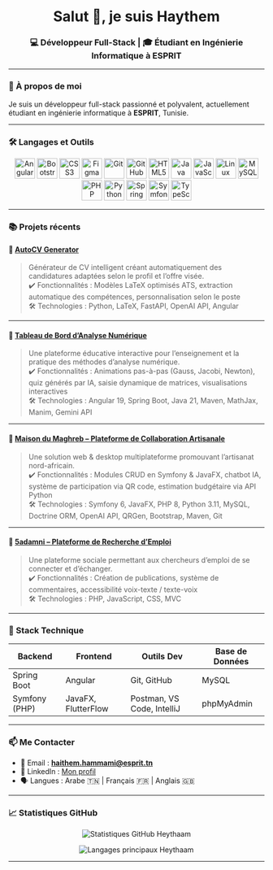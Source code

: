 <h1 align="center">Salut 👋, je suis Haythem</h1>
<h3 align="center">💻 Développeur Full-Stack | 🎓 Étudiant en Ingénierie Informatique à ESPRIT</h3>

---

### 🌟 À propos de moi

Je suis un développeur full-stack passionné et polyvalent, actuellement étudiant en ingénierie informatique à **ESPRIT**, Tunisie.  

---

### 🛠️ Langages et Outils

<p align="center">
  <img src="https://cdn.jsdelivr.net/gh/devicons/devicon/icons/angularjs/angularjs-original.svg" alt="Angular" width="40" height="40"/>
  <img src="https://cdn.jsdelivr.net/gh/devicons/devicon/icons/bootstrap/bootstrap-plain.svg" alt="Bootstrap" width="40" height="40"/>
  <img src="https://cdn.jsdelivr.net/gh/devicons/devicon/icons/css3/css3-original.svg" alt="CSS3" width="40" height="40"/>
  <img src="https://cdn.jsdelivr.net/gh/devicons/devicon/icons/figma/figma-original.svg" alt="Figma" width="40" height="40"/>
  <img src="https://cdn.jsdelivr.net/gh/devicons/devicon/icons/git/git-original.svg" alt="Git" width="40" height="40"/>
  <img src="https://cdn.jsdelivr.net/gh/devicons/devicon/icons/github/github-original.svg" alt="GitHub" width="40" height="40"/>
  <img src="https://cdn.jsdelivr.net/gh/devicons/devicon/icons/html5/html5-original.svg" alt="HTML5" width="40" height="40"/>
  <img src="https://cdn.jsdelivr.net/gh/devicons/devicon/icons/java/java-original.svg" alt="Java" width="40" height="40"/>
  <img src="https://cdn.jsdelivr.net/gh/devicons/devicon/icons/javascript/javascript-original.svg" alt="JavaScript" width="40" height="40"/>
  <img src="https://cdn.jsdelivr.net/gh/devicons/devicon/icons/linux/linux-original.svg" alt="Linux" width="40" height="40"/>
  <img src="https://cdn.jsdelivr.net/gh/devicons/devicon/icons/mysql/mysql-original.svg" alt="MySQL" width="40" height="40"/>
  <img src="https://cdn.jsdelivr.net/gh/devicons/devicon/icons/php/php-original.svg" alt="PHP" width="40" height="40"/>
  <img src="https://cdn.jsdelivr.net/gh/devicons/devicon/icons/python/python-original.svg" alt="Python" width="40" height="40"/>
  <img src="https://cdn.jsdelivr.net/gh/devicons/devicon/icons/spring/spring-original.svg" alt="Spring" width="40" height="40"/>
  <img src="https://cdn.jsdelivr.net/gh/devicons/devicon/icons/symfony/symfony-original.svg" alt="Symfony" width="40" height="40"/>
  <img src="https://cdn.jsdelivr.net/gh/devicons/devicon/icons/typescript/typescript-original.svg" alt="TypeScript" width="40" height="40"/>
</p>

---

### 📚 Projets récents

#### 🔗 [AutoCV Generator](https://github.com/Heythaam/AutoCV-Generator)  
> Générateur de CV intelligent créant automatiquement des candidatures adaptées selon le profil et l’offre visée.  
> ✔️ Fonctionnalités : Modèles LaTeX optimisés ATS, extraction automatique des compétences, personnalisation selon le poste  
> 🛠️ Technologies : Python, LaTeX, FastAPI, OpenAI API, Angular  

---

#### 🔗 [Tableau de Bord d’Analyse Numérique](https://github.com/Heythaam/Numerical-Analysis-Dashboard)  
> Une plateforme éducative interactive pour l’enseignement et la pratique des méthodes d’analyse numérique.  
> ✔️ Fonctionnalités : Animations pas-à-pas (Gauss, Jacobi, Newton), quiz générés par IA, saisie dynamique de matrices, visualisations interactives  
> 🛠️ Technologies : Angular 19, Spring Boot, Java 21, Maven, MathJax, Manim, Gemini API  

---

#### 🔗 [Maison du Maghreb – Plateforme de Collaboration Artisanale](https://github.com/Heythaam/3A-PIDEV-maison-du-maghreb)  
> Une solution web & desktop multiplateforme promouvant l’artisanat nord-africain.  
> ✔️ Fonctionnalités : Modules CRUD en Symfony & JavaFX, chatbot IA, système de participation via QR code, estimation budgétaire via API Python  
> 🛠️ Technologies : Symfony 6, JavaFX, PHP 8, Python 3.11, MySQL, Doctrine ORM, OpenAI API, QRGen, Bootstrap, Maven, Git  

---

#### 🔗 [5adamni – Plateforme de Recherche d’Emploi](https://github.com/Heythaam/Projet2A-5adamni)  
> Une plateforme sociale permettant aux chercheurs d’emploi de se connecter et d’échanger.  
> ✔️ Fonctionnalités : Création de publications, système de commentaires, accessibilité voix-texte / texte-voix  
> 🛠️ Technologies : PHP, JavaScript, CSS, MVC  

---


### 🧰 Stack Technique

| Backend | Frontend | Outils Dev | Base de Données |
|---------|----------|------------|-----------------|
| Spring Boot | Angular | Git, GitHub | MySQL |
| Symfony (PHP) | JavaFX, FlutterFlow | Postman, VS Code, IntelliJ | phpMyAdmin |

---

### 📫 Me Contacter

- 📧 Email : **haithem.hammami@esprit.tn**  
- 💼 LinkedIn : [Mon profil](https://www.linkedin.com/in/heytham-hammami-6a9733248/)  
- 🗣️ Langues : Arabe 🇹🇳 | Français 🇫🇷 | Anglais 🇬🇧  

---

### 📈 Statistiques GitHub

<p align="center">
  <img src="https://github-readme-stats.vercel.app/api?username=Heythaam&show_icons=true&theme=react&hide_border=true" alt="Statistiques GitHub Heythaam" />
</p>

<p align="center">
  <img src="https://github-readme-stats.vercel.app/api/top-langs/?username=Heythaam&layout=compact&theme=react&hide_border=true" alt="Langages principaux Heythaam" />
</p>

---
